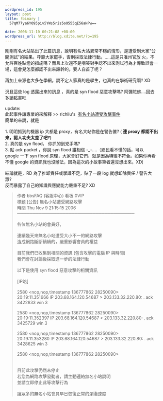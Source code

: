 ```yaml
--- 
wordpress_id: 195
layout: post
title: !binary |
  57qM77ya6YO95piv5YWs5ris5oO555qE56aNPw==

date: 2006-11-10 00:21:08 +08:00
wordpress_url: http://blog.xdite.net/?p=195
---
```

剛剛有名大站貼出了此篇訊息，說明有名大站異常不穩的情形，是遭受到大家&quot;公開測試&quot;的結果。呼籲大家罷手，否則採取法律行動。.....這是只准州官放 火，不允許百姓點燈的措施嗎？而且上次還不是嘲笑對手認不出來測試行為才導致誤會一場，這會兒怎麼都認不出來誰幹的，要人自首了呢？<br /><br />再加上來源也大多在學網，說不定人家真的是學生，也真的在學術研究啊? XD<br /><br />況且這些 log 透露出來的訊息 ，真的是 syn flood 惡意攻擊嗎? 阿彌陀佛....回去多讀點書吧<br /><br />update: <br />此起事件讓專業的來解釋 &gt;&gt; richliu's&nbsp; <a href="http://blog.richliu.com/2006/11/10/383/">有名小站遭受攻擊事件</a><br />簡單的來說，就是<br /><br />1. 明明抓到的機器 ip 大都是 proxy，有名大站你是在警告誰? (<strong> 連 proxy 都認不出來，認人功夫太差了吧?</strong>)　　　　　　　　　　　　　　　　　　　<br />2. 真的是 syn flood， 你抓的到兇手嗎?　　　　　　　　　　　　　　　　　　　<br />3. 貼 ack packet ，你說 syn flood 誰相信 -_-....（鄉民看不懂的話，可以 google 一下 syn flood 原理，大家會釘它們，就是因為特徵不符合。如果你再看不懂 google 的資訊我也沒辦法，因為這次的小故事筆者還沒想出來。XD)　　　　　　　　　　　　　　　　　　　<br /><br />結論就是，RD 為了推卸責任或學識不足，貼了一段 log 就想卸除責任 / 警告大眾?<br />反而暴露了自己的知識與應變能力嚴重不足? XD<br /><blockquote> 作者  bbsFAQ (客服中心)                                    看板  0VIP<br />標題  [公告] 無名小站遭受網路攻擊<br />時間  Thu Nov  9 21:15:15 2006<br />───────────────────────────────────────<br /><br />各位無名小站的會員好，<br /><br />連續幾天來無名小站遭受大小不一的網路攻擊<br />造成網路斷斷續續的，嚴重影響會員的權益<br /><br />目前我們已收集到相關的資訊 (包含攻擊的電腦 IP 與時間)<br />我們會在討論後採取進一步的法律行動<br /><br />以下是使用 syn flood 惡意攻擊的相關資訊<br /><br />[IP略]<br /><br />2580 &lt;nop,nop,timestamp 136777862 28250090&gt;<br /> 20:19:11.351666 IP 203.68.164.120.54687 &gt; 203.133.32.220.80: . ack 3422833 win 3<br />   <br /> 2580 &lt;nop,nop,timestamp 136777862 28250090&gt;<br /> 20:19:11.352397 IP 203.68.164.120.54687 &gt; 203.133.32.220.80: . ack 3425729 win 3<br />   <br /> 2580 &lt;nop,nop,timestamp 136777862 28250090&gt;<br /> 20:19:11.353280 IP 203.68.164.120.54687 &gt; 203.133.32.220.80: . ack 3428625 win 3<br />   <br /> 2580 &lt;nop,nop,timestamp 136777862 28250090&gt;<br />   <br />   <br /> 目前此攻擊仍然未停止<br /> 若您為網路攻擊發動者，請主動連絡無名小站說明<br /> 並請立即停止此等攻擊行為<br />   <br /> 讓眾多的無名小站會員早日恢復正常的瀏灠速度 </blockquote>
